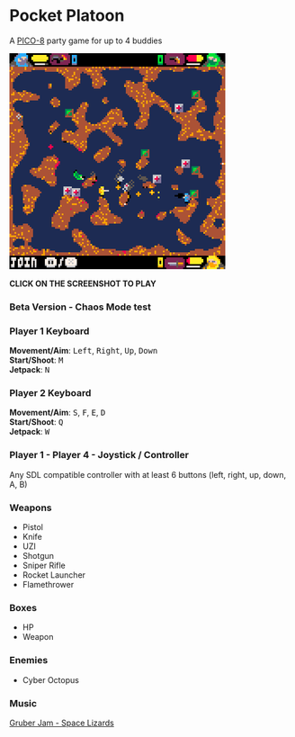 # Pocket Platoon
A [PICO-8](https://www.lexaloffle.com/pico-8.php) party game for up to 4 buddies  

[<img src="screenshot.png">](https://donbattery.github.io/pocket_platoon/)  

**CLICK ON THE SCREENSHOT TO PLAY**  


### Beta Version - Chaos Mode test

### Player 1 Keyboard
**Movement/Aim**: <kbd>Left</kbd>, <kbd>Right</kbd>, <kbd>Up</kbd>, <kbd>Down</kbd>  
**Start/Shoot**: <kbd>M</kbd>  
**Jetpack**: <kbd>N</kbd>  

### Player 2 Keyboard
**Movement/Aim**:  <kbd>S</kbd>, <kbd>F</kbd>, <kbd>E</kbd>, <kbd>D</kbd>  
**Start/Shoot**: <kbd>Q</kbd>  
**Jetpack**: <kbd>W</kbd>  

### Player 1 - Player 4 - Joystick / Controller

Any SDL compatible controller with at least 6 buttons (left, right, up, down, A, B)

### Weapons 
- Pistol
- Knife
- UZI
- Shotgun
- Sniper Rifle
- Rocket Launcher
- Flamethrower

### Boxes 
- HP
- Weapon 

### Enemies
- Cyber Octopus

### Music
[Gruber Jam - Space Lizards](https://www.lexaloffle.com/bbs/?tid=52127)
